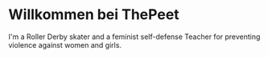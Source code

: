 # Willkommen bei ThePeet
I'm a Roller Derby skater and a feminist self-defense Teacher for preventing violence against women and girls. 
